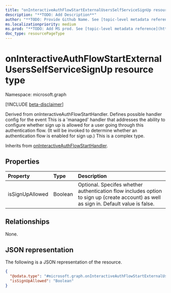 ```yaml
---
title: "onInteractiveAuthFlowStartExternalUsersSelfServiceSignUp resource type"
description: "**TODO: Add Description**"
author: "**TODO: Provide Github Name. See [topic-level metadata reference](https://aka.ms/msgo?pagePath=Document-APIs/Guidelines/Metadata)**"
ms.localizationpriority: medium
ms.prod: "**TODO: Add MS prod. See [topic-level metadata reference](https://aka.ms/msgo?pagePath=Document-APIs/Guidelines/Metadata)**"
doc_type: resourcePageType
---
```


# onInteractiveAuthFlowStartExternalUsersSelfServiceSignUp resource type

Namespace: microsoft.graph

[!INCLUDE [beta-disclaimer](../../includes/beta-disclaimer.md)]

Derived from onInteractiveAuthFlowStartHandler. Defines possible handler config for the event This is a 'managed' handler that addresses the ability to configure whether sign up is allowed for a user going through this authentication flow. (It will be invoked to determine whether an authentication flow is enabled for sign up.) This is a complex type.



Inherits from [onInteractiveAuthFlowStartHandler](../resources/oninteractiveauthflowstarthandler.md).

## Properties
|Property|Type|Description|
|:---|:---|:---|
|isSignUpAllowed|Boolean|Optional.  Specifes whether authentication flow includes option to sign up (create account) as well as sign in. Default value is false.|

## Relationships
None.

## JSON representation
The following is a JSON representation of the resource.
<!-- {
  "blockType": "resource",
  "@odata.type": "microsoft.graph.onInteractiveAuthFlowStartExternalUsersSelfServiceSignUp"
}
-->
``` json
{
  "@odata.type": "#microsoft.graph.onInteractiveAuthFlowStartExternalUsersSelfServiceSignUp",
  "isSignUpAllowed": "Boolean"
}
```

